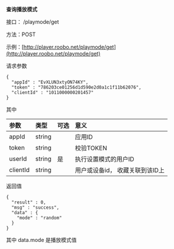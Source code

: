 **查询播放模式**

接口： /playmode/get

方法：POST

示例：[http://player.roobo.net/playmode/get](http://player.roobo.net/playmode/get)

请求参数

```
{
  "appId" : "EvXLUN3xtyON74KY",
  "token" : "786203ce01256d1d590e2d0a1c1f11b62076",
  "clientId" : "1011000000201457"
}
```

其中

| 参数 | 类型 | 可选 | 意义 |
| :--- | :--- | :--- | :--- |
| appId | string |  | 应用ID |
| token | string |  | 校验TOKEN |
| userId | string | 是 | 执行设置模式的用户ID |
| clientId | string |  | 用户或设备id， 收藏关联到该ID上 |

返回值

```
{
  "result" : 0,
  "msg" : "success",
  "data" : {
    "mode" : "random"
  }
}
```

其中 data.mode 是播放模式值

